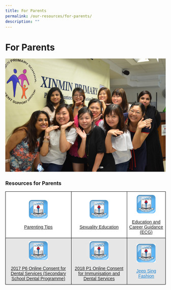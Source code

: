 ```yaml
---
title: For Parents
permalink: /our-resources/for-parents/
description: ""
---
```

# **For Parents**
![](/images/PSG.jpg)


### Resources for Parents

<table style="border-collapse:collapse;border-spacing:0" class="tg"><thead><tr><th style="background-color:#FFF;border-color:black;border-style:solid;border-width:1px;color:#1B83D3;font-family:Arial, sans-serif;font-size:14px;font-weight:normal;overflow:hidden;padding:10px 5px;text-align:center;text-decoration:underline;vertical-align:middle;word-break:normal"><img src="/images/parenting_tips-1.png" alt="parenting_tips" width="59" height="58"><br><br><a href="https://xinminpri.moe.edu.sg/wp-content/uploads/2017/11/Family-Matters-Webpage.pdf" target="_blank" rel="noopener noreferrer">Parenting Tips</a></th><th style="background-color:#FFF;border-color:black;border-style:solid;border-width:1px;color:#222;font-family:Arial, sans-serif;font-size:14px;font-weight:normal;overflow:hidden;padding:10px 5px;text-align:center;vertical-align:top;word-break:normal"><br><img src="/images/parenting_tips-1.png" alt="parenting_tips-1" width="59" height="58"><br><br><a href="https://xinminpri.moe.edu.sg/wp-content/uploads/2017/10/SEd-Info-for-school-website-PriMTR-Jan2017_final.pdf" target="_blank" rel="noopener noreferrer">Sexuality Education</a></th><th style="background-color:#FFF;border-color:black;border-style:solid;border-width:1px;color:#1B83D3;font-family:Arial, sans-serif;font-size:14px;font-weight:normal;overflow:hidden;padding:10px 5px;text-align:center;text-decoration:underline;vertical-align:middle;word-break:normal"><img src="/images/parenting_tips-1.png" alt="sexuality_education" width="59" height="58"><br><br><a href="https://xinminpri.moe.edu.sg/wp-content/uploads/2017/11/Education-and-Career-Guidance-Webpage.pdf" target="_blank" rel="noopener noreferrer">Education and Career Guidance (ECG)</a></th></tr></thead><tbody><tr><td style="background-color:#E6E6E6;border-color:black;border-style:solid;border-width:1px;color:#222;font-family:Arial, sans-serif;font-size:14px;overflow:hidden;padding:10px 5px;text-align:center;vertical-align:middle;word-break:normal"> <img src="/images/parenting_tips-1.png" alt="parenting_tips" width="59" height="58"><br><br><a href="https://xinminpri.moe.edu.sg/wp-content/uploads/2017/11/P1-Online-Consent-for-Immunisation-and-Dental-Services.pdf" target="_blank" rel="noopener noreferrer">2017 P6 Online Consent for Dental Services (Secondary School Dental Programme)</a></td><td style="background-color:#E6E6E6;border-color:black;border-style:solid;border-width:1px;color:#222;font-family:Arial, sans-serif;font-size:14px;overflow:hidden;padding:10px 5px;text-align:center;vertical-align:middle;word-break:normal"> <img src="/images/parenting_tips-1.png" alt="parenting_tips" width="59" height="58"><br><br><a href="https://xinminpri.moe.edu.sg/wp-content/uploads/2017/11/P1-Online-Consent-for-Immunisation-and-Dental-Services.pdf">2018 P1 Online Consent for Immunisation and Dental Services</a></td><td style="background-color:#E6E6E6;border-color:black;border-style:solid;border-width:1px;color:#222;font-family:Arial, sans-serif;font-size:14px;overflow:hidden;padding:10px 5px;text-align:center;vertical-align:middle;word-break:normal"> <img src="/images/parenting_tips-1.png" alt="parenting_tips" width="59" height="58"><br><br><a href="http://www.jeepsinguniform.com/"><span style="text-decoration:underline;color:#1B83D3;background-color:transparent">Jeep Sing Fashion</span></a></td></tr></tbody></table>
